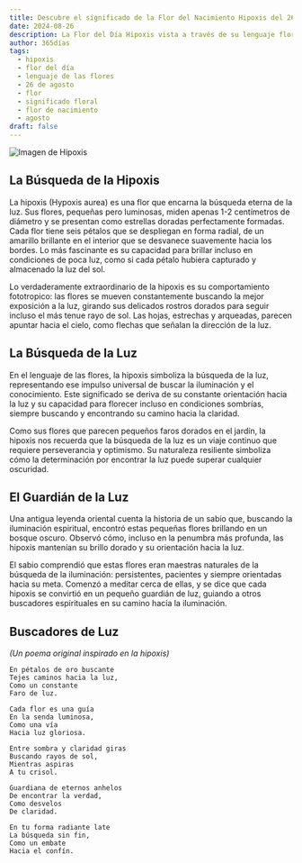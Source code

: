 ```yaml
---
title: Descubre el significado de la Flor del Nacimiento Hipoxis del 26 de agosto
date: 2024-08-26
description: La Flor del Día Hipoxis vista a través de su lenguaje floral e historias
author: 365días
tags:
  - hipoxis
  - flor del día
  - lenguaje de las flores
  - 26 de agosto
  - flor
  - significado floral
  - flor de nacimiento
  - agosto
draft: false
---
```


![Imagen de Hipoxis](https://i.imgur.com/Gfm3Mga.png#center)


## La Búsqueda de la Hipoxis

La hipoxis (Hypoxis aurea) es una flor que encarna la búsqueda eterna de la luz. Sus flores, pequeñas pero luminosas, miden apenas 1-2 centímetros de diámetro y se presentan como estrellas doradas perfectamente formadas. Cada flor tiene seis pétalos que se despliegan en forma radial, de un amarillo brillante en el interior que se desvanece suavemente hacia los bordes. Lo más fascinante es su capacidad para brillar incluso en condiciones de poca luz, como si cada pétalo hubiera capturado y almacenado la luz del sol.

Lo verdaderamente extraordinario de la hipoxis es su comportamiento fototropico: las flores se mueven constantemente buscando la mejor exposición a la luz, girando sus delicados rostros dorados para seguir incluso el más tenue rayo de sol. Las hojas, estrechas y arqueadas, parecen apuntar hacia el cielo, como flechas que señalan la dirección de la luz.

## La Búsqueda de la Luz

En el lenguaje de las flores, la hipoxis simboliza la búsqueda de la luz, representando ese impulso universal de buscar la iluminación y el conocimiento. Este significado se deriva de su constante orientación hacia la luz y su capacidad para florecer incluso en condiciones sombrías, siempre buscando y encontrando su camino hacia la claridad.

Como sus flores que parecen pequeños faros dorados en el jardín, la hipoxis nos recuerda que la búsqueda de la luz es un viaje continuo que requiere perseverancia y optimismo. Su naturaleza resiliente simboliza cómo la determinación por encontrar la luz puede superar cualquier oscuridad.

## El Guardián de la Luz

Una antigua leyenda oriental cuenta la historia de un sabio que, buscando la iluminación espiritual, encontró estas pequeñas flores brillando en un bosque oscuro. Observó cómo, incluso en la penumbra más profunda, las hipoxis mantenían su brillo dorado y su orientación hacia la luz.

El sabio comprendió que estas flores eran maestras naturales de la búsqueda de la iluminación: persistentes, pacientes y siempre orientadas hacia su meta. Comenzó a meditar cerca de ellas, y se dice que cada hipoxis se convirtió en un pequeño guardián de luz, guiando a otros buscadores espirituales en su camino hacia la iluminación.

## Buscadores de Luz
*(Un poema original inspirado en la hipoxis)*

```
En pétalos de oro buscante
Tejes caminos hacia la luz,
Como un constante
Faro de luz.

Cada flor es una guía
En la senda luminosa,
Como una vía
Hacia luz gloriosa.

Entre sombra y claridad giras
Buscando rayos de sol,
Mientras aspiras
A tu crisol.

Guardiana de eternos anhelos
De encontrar la verdad,
Como desvelos
De claridad.

En tu forma radiante late
La búsqueda sin fin,
Como un embate
Hacia el confín.
```